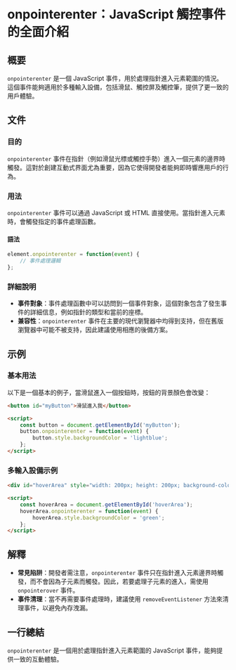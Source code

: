 <!--
Meta Description: # onpointerenter：JavaScript 觸控事件的全面介紹 ## 概要 `onpointerenter` 是一個 JavaScript 事件，用於處理指針進入元素範圍的情況。這個事件能夠適用於多種輸入設備，包括滑鼠、觸控屏及觸控筆，提供了更一致的用戶體驗。 ## 文件 ### 目的 ...
Meta Keywords: onpointerenter, javascript, button, hoverarea, script
-->

# onpointerenter：JavaScript 觸控事件的全面介紹

## 概要
`onpointerenter` 是一個 JavaScript 事件，用於處理指針進入元素範圍的情況。這個事件能夠適用於多種輸入設備，包括滑鼠、觸控屏及觸控筆，提供了更一致的用戶體驗。

## 文件
### 目的
`onpointerenter` 事件在指針（例如滑鼠光標或觸控手勢）進入一個元素的邊界時觸發。這對於創建互動式界面尤為重要，因為它使得開發者能夠即時響應用戶的行為。

### 用法
`onpointerenter` 事件可以通過 JavaScript 或 HTML 直接使用。當指針進入元素時，會觸發指定的事件處理函數。

#### 語法
```javascript
element.onpointerenter = function(event) {
    // 事件處理邏輯
};
```

### 詳細說明
- **事件對象**：事件處理函數中可以訪問到一個事件對象，這個對象包含了發生事件的詳細信息，例如指針的類型和當前的座標。
- **兼容性**：`onpointerenter` 事件在主要的現代瀏覽器中均得到支持，但在舊版瀏覽器中可能不被支持，因此建議使用相應的後備方案。

## 示例
### 基本用法
以下是一個基本的例子，當滑鼠進入一個按鈕時，按鈕的背景顏色會改變：
```html
<button id="myButton">滑鼠進入我</button>

<script>
    const button = document.getElementById('myButton');
    button.onpointerenter = function(event) {
        button.style.backgroundColor = 'lightblue';
    };
</script>
```

### 多輸入設備示例
```html
<div id="hoverArea" style="width: 200px; height: 200px; background-color: grey;"></div>

<script>
    const hoverArea = document.getElementById('hoverArea');
    hoverArea.onpointerenter = function(event) {
        hoverArea.style.backgroundColor = 'green';
    };
</script>
```

## 解釋
- **常見陷阱**：開發者需注意，`onpointerenter` 事件只在指針進入元素邊界時觸發，而不會因為子元素而觸發。因此，若要處理子元素的進入，需使用 `onpointerover` 事件。
- **事件清理**：當不再需要事件處理時，建議使用 `removeEventListener` 方法來清理事件，以避免內存洩漏。

## 一行總結
`onpointerenter` 是一個用於處理指針進入元素範圍的 JavaScript 事件，能夠提供一致的互動體驗。